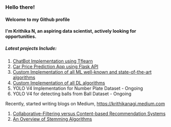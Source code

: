 ### Hello there!
#### Welcome to my Github profile

#### I'm Krithika N, an aspiring data scientist, actively looking for opportunities. 

##### Latest projects Include:
1. [ChatBot Implementation using Tflearn](https://github.com/nagik17/ChatBot_using_Tflearn)
2. [Car Price Prediction App using Flask API](https://github.com/nagik17/Car_Price_Prediction)
3. [Custom Implementation of all ML well-known and state-of-the-art algorithms](https://github.com/nagik17/Machine_Learning_Algorithms)
4. [Custom Implementation of all DL algorithms](https://github.com/nagik17/Deep_Learning_Algorithms)
5. YOLO V4 Implementation for Number Plate Dataset - Ongoing
6. YOLO V4 for detecting balls from Ball Dataset - Ongoing

Recently, started writing blogs on Medium, https://krithikanagi.medium.com <br />
1. [Collaborative-Filtering versus Content-based Recommendation Systems](https://krithikanagi.medium.com/collaborative-filtering-versus-content-based-rs-590a2ec8e7b7)
2. [An Overview of Stemming Algorithms](https://krithikanagi.medium.com/an-overview-of-stemming-algorithms-501ad413653)

<!--
**nagik17/nagik17** is a ✨ _special_ ✨ repository because its `README.md` (this file) appears on your GitHub profile.

